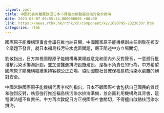 ```yaml
---
layout: post
title: 中國代表再嚴厲敦促日本不得擅自啟動福島核污染水排海
date: 2023-03-07 06:55:24.000000000 +08:00
link: https://news.rthk.hk/rthk/ch/component/k2/1690795-20230307.htm
categories: rthk
---
```


國際原子能機構理事會會議在維也納召開。中國國家原子能機構副主任劉敬在核安全議題下發言，就日本福島核污染水處置問題，嚴正闡述中方立場關切。

劉敬指出，日方無視國際原子能機構專業權威意見和國內外反對聲音，一意孤行批准核污染水排海計劃，並加速推進排海設施建設，是極不負責任的行為。中方希望國際原子能機構繼續秉持客觀公正立場，協助國際社會確保福島核污染水處置的絕對安全。

中國常駐國際原子能機構代表李松則指出，日本不顧國際社會包括自己國民的質疑和強烈反對，執意強行推進福島核污染水排海準備，並企圖利用機構為其背書，這種做法極不負責任。中方再次敦促日方正視國際社會關切，不得擅自啟動核污染水排海。
